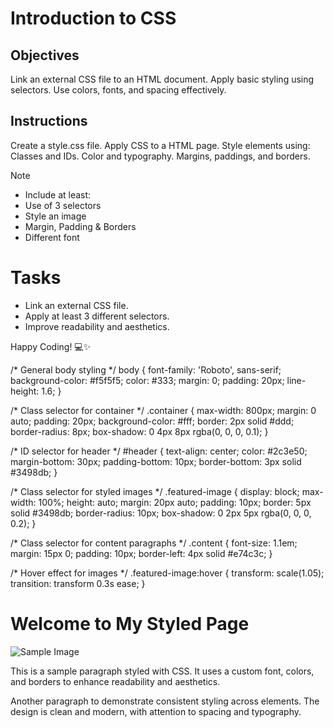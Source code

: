 # Introduction to CSS

## Objectives
Link an external CSS file to an HTML document.
Apply basic styling using selectors.
Use colors, fonts, and spacing effectively.

## Instructions

Create a style.css file.
Apply CSS to a HTML page.
Style elements using:
Classes and IDs.
Color and typography.
Margins, paddings, and borders.

>[!NOTE]
>  - Include at least:
>  - Use of 3 selectors
>  - Style an image
>  - Margin, Padding & Borders
>  - Different font

# Tasks
 - Link an external CSS file.
 - Apply at least 3 different selectors.
 - Improve readability and aesthetics.

Happy Coding! 💻✨


/* General body styling */
body {
    font-family: 'Roboto', sans-serif;
    background-color: #f5f5f5;
    color: #333;
    margin: 0;
    padding: 20px;
    line-height: 1.6;
}

/* Class selector for container */
.container {
    max-width: 800px;
    margin: 0 auto;
    padding: 20px;
    background-color: #fff;
    border: 2px solid #ddd;
    border-radius: 8px;
    box-shadow: 0 4px 8px rgba(0, 0, 0, 0.1);
}

/* ID selector for header */
#header {
    text-align: center;
    color: #2c3e50;
    margin-bottom: 30px;
    padding-bottom: 10px;
    border-bottom: 3px solid #3498db;
}

/* Class selector for styled images */
.featured-image {
    display: block;
    max-width: 100%;
    height: auto;
    margin: 20px auto;
    padding: 10px;
    border: 5px solid #3498db;
    border-radius: 10px;
    box-shadow: 0 2px 5px rgba(0, 0, 0, 0.2);
}

/* Class selector for content paragraphs */
.content {
    font-size: 1.1em;
    margin: 15px 0;
    padding: 10px;
    border-left: 4px solid #e74c3c;
}

/* Hover effect for images */
.featured-image:hover {
    transform: scale(1.05);
    transition: transform 0.3s ease;
}

<!DOCTYPE html>
<html lang="en">
<head>
    <meta charset="UTF-8">
    <meta name="viewport" content="width=device-width, initial-scale=1.0">
    <title>Styled Page</title>
    <link rel="stylesheet" href="style.css">
    <link href="https://fonts.googleapis.com/css2?family=Roboto:wght@400;700&display=swap" rel="stylesheet">
</head>
<body>
    <div class="container">
        <h1 id="header">Welcome to My Styled Page</h1>
        <img src="https://via.placeholder.com/600x300" alt="Sample Image" class="featured-image">
        <p class="content">This is a sample paragraph styled with CSS. It uses a custom font, colors, and borders to enhance readability and aesthetics.</p>
        <p class="content">Another paragraph to demonstrate consistent styling across elements. The design is clean and modern, with attention to spacing and typography.</p>
    </div>
</body>
</html>
